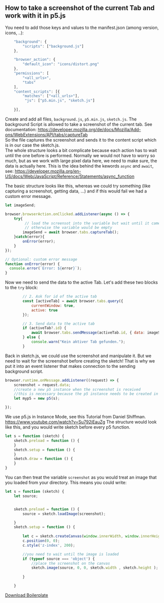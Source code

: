 ## How to take a screenshot of the current Tab and work with it in p5.js 

You need to add those keys and values to the manifest.json (among version, icons, ..):
```js
    "background": {
        "scripts": ["background.js"]
    },

    "browser_action": {
        "default_icon": "icons/distort.png"
    },
    "permissions": [
        "<all_urls>",
        "tabs"
    ],
    "content_scripts": [{
        "matches": ["<all_urls>"],
         "js": ["p5.min.js", "sketch.js"]
       
    }],

```

Create and add all files, `background.js`, `p5.min.js`, `sketch.js`. 
The background Script is allowed to take a screenshot of the current tab. See documentation: https://developer.mozilla.org/de/docs/Mozilla/Add-ons/WebExtensions/API/tabs/captureTab
<br/>
So the file captures the screenshot and sends it to the content script which is in our case the sketch.js. <br/>
The whole structure looks a bit complicate because each action has to wait until the one before is performed. Normally we would not have to worry so much, but as we work with large pixel data here, we need to make sure, the data is actually here. This is the idea behind the kewords `async` and `await`, see: https://developer.mozilla.org/en-US/docs/Web/JavaScript/Reference/Statements/async_function

The basic structure looks like this, whereas we could try something (like capturing a screenshot, getting data, ...) and if this would fail we had a custom error message.<br/>

```js
let imageSend; 

browser.browserAction.onClicked.addListener(async () => {
    try{
         // load the screensot into the variable but wait until it came back
         // otherwise the variable would be empty
        imageSend = await browser.tabs.captureTab();
    }catch(error){
        onError(error);
    }
});

// Optional: custom error message
function onError(error) {
  console.error(`Error: ${error}`);
}
```

Now we need to send the data to the active Tab. Let's add these two blocks to the `try` block:

```js
        // 2. Ask for id of the active tab
        const [activeTab] = await browser.tabs.query({
            currentWindow: true,
            active: true
        });

        // 3. Send data to the active tab
        if (activeTab?.id) {
            await browser.tabs.sendMessage(activeTab.id, { data: imageSend });
        } else {
            console.warn("Kein aktiver Tab gefunden.");
        }

```

Back in sketch.js, we could use the screenshot and manipulate it. But we need to wait for the screenshot before creating the sketch! That is why we put it into an event listener that makes connection to the sending background script. 

```js
browser.runtime.onMessage.addListener((request) => {
    screenshot = request.data;
    //create a new p5 instance when the screenshot is received
    //this is necessary because the p5 instance needs to be created in the same context as the screenshot
    let myp5 = new p5(s);

});
```

We use p5.js in Instance Mode, see this Tutorial from Daniel Shiffman. https://www.youtube.com/watch?v=Su792jEauZg
The structure would look like this, and you would write sketch before every p5 function.

```js 
let s = function (sketch) {
    sketch.preload = function () {
    }
    sketch.setup = function () {
    }
    sketch.draw = function () {
    }
}
```
You can then treat the variable `screenshot` as you would treat an image that you loaded from your directory. This means you could write: 

```js
let s = function (sketch) {
    let source;


    sketch.preload = function () {
        source = sketch.loadImage(screenshot);

    }
    sketch.setup = function () {
       
        let c = sketch.createCanvas(window.innerWidth, window.innerHeight);
        c.position(0, 0);
        c.style('z-index', 200);

        //you need to wait until the image is loaded
        if (typeof source === 'object') {
            //place the screenshot on the canvas
            sketch.image(source, 0, 0, sketch.width , sketch.height );
            
        }

    }

```
<a href="ScreenshotToP5.zip">Download Boilerplate</a>